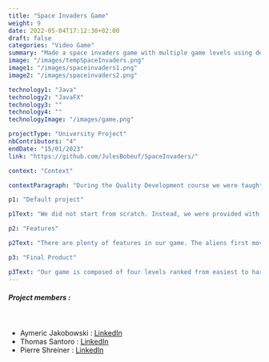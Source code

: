 ```yaml
---
title: "Space Invaders Game"
weight: 9
date: 2022-05-04T17:12:30+02:00
draft: false
categories: "Video Game"
summary: "Made a space invaders game with multiple game levels using design patterns."
image: "/images/tempSpaceInvaders.png"
image1: "/images/spaceinvaders1.png"
image2: "/images/spaceinvaders2.png"

technology1: "Java"
technology2: "JavaFX"
technology3: ""
technology4: ""
technologyImage: "/images/game.png"

projectType: "University Project"
nbContributors: "4"
endDate: "15/01/2023"
link: "https://github.com/JulesBobeuf/SpaceInvaders/"

context: "Context"

contextParagraph: "During the Quality Development course we were taught how to program more efficiently. One of the topics was design patterns, and what would be a better way to implement them than a video game?"

p1: "Default project"

p1Text: "We did not start from scratch. Instead, we were provided with most of the graphic user interface as well as a few classes and the controller. Next, we had to implement functionalities. Some were in the original game while others were created as a result of our own imagination. Additionally, we were tasked with learning the design patterns along the way and implementing them effectively."

p2: "Features"

p2Text: "There are plenty of features in our game. The aliens first move from left to right, and will change directions at different times. They can also shoot if we decide to turn it on and change their attack strategy from time to time. Some aliens will also have multiple lives to tank better. On the other hand, the player can shoot normal and strong bullets. Whenever he will get shot, he will be invincible for a certain amount of time. He can also place walls using the up arrow as well as throwing bombs using the bottom arrow. Those bombs need to be hit by the player in order to detonate. Last but not least, some bonuses will randomly drop throughout the game, giving the player extra health."

p3: "Final Product"

p3Text: "Our game is composed of four levels ranked from easiest to hardest. The functionalities listed above are available in at least one level. The first one is very easy while the last one is almost impossible. On a personal note, I loved to work on this project, and I'm so proud of the final result. I learnt a lot thanks to this project and will reuse this knowledge often."
---
```


##### Project members :
&nbsp;
- Aymeric Jakobowski : [LinkedIn](https://www.linkedin.com/in/aymeric-jakobowski/)
- Thomas Santoro : [LinkedIn](https://www.linkedin.com/in/thomas-santoro/)
- Pierre Shreiner : [LinkedIn](https://www.linkedin.com/in/pierre-schreiner/)